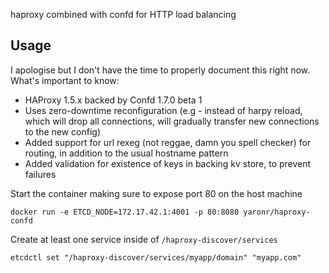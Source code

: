haproxy combined with confd for HTTP load balancing

## Usage

I apologise but I don't have the time to properly document this right now.
What's important to know:

* HAProxy 1.5.x backed by Confd 1.7.0 beta 1
* Uses zero-downtime reconfiguration (e.g - instead of harpy reload, which will drop all connections, will gradually transfer new connections to the new config)
* Added support for url rexeg (not reggae, damn you spell checker) for routing, in addition to the usual hostname pattern
* Added validation for existence of keys in backing kv store, to prevent failures




Start the container making sure to expose port 80 on the host machine

```
docker run -e ETCD_NODE=172.17.42.1:4001 -p 80:8080 yaronr/haproxy-confd
```

Create at least one service inside of `/haproxy-discover/services`

```
etcdctl set "/haproxy-discover/services/myapp/domain" "myapp.com"
```
